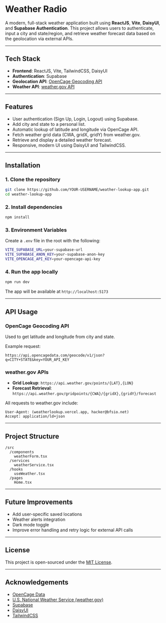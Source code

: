 # Weather Radio

A modern, full-stack weather application built using **ReactJS**, **Vite**, **DaisyUI**, and **Supabase Authentication**. This project allows users to authenticate, input a city and state/region, and retrieve weather forecast data based on the geolocation via external APIs.

---

## Tech Stack

- **Frontend**: ReactJS, Vite, TailwindCSS, DaisyUI
- **Authentication**: Supabase
- **Geolocation API**: [OpenCage Geocoding API](https://opencagedata.com/)
- **Weather API**: [weather.gov API](https://www.weather.gov/documentation/services-web-api)

---

## Features

- User authentication (Sign Up, Login, Logout) using Supabase.
- Add city and state to a personal list.
- Automatic lookup of latitude and longitude via OpenCage API.
- Fetch weather grid data (CWA, gridX, gridY) from weather.gov.
- Retrieve and display a detailed weather forecast.
- Responsive, modern UI using DaisyUI and TailwindCSS.

---

## Installation

### 1. Clone the repository
```bash
git clone https://github.com/YOUR-USERNAME/weather-lookup-app.git
cd weather-lookup-app
```

### 2. Install dependencies
```bash
npm install
```

### 3. Environment Variables
Create a `.env` file in the root with the following:

```bash
VITE_SUPABASE_URL=your-supabase-url
VITE_SUPABASE_ANON_KEY=your-supabase-anon-key
VITE_OPENCAGE_API_KEY=your-opencage-api-key
```

### 4. Run the app locally
```bash
npm run dev
```

The app will be available at `http://localhost:5173`

---

## API Usage

### OpenCage Geocoding API
Used to get latitude and longitude from city and state.

Example request:
```url
https://api.opencagedata.com/geocode/v1/json?q=CITY+STATE&key=YOUR_API_KEY
```

### weather.gov APIs
- **Grid Lookup**: `https://api.weather.gov/points/{LAT},{LON}`
- **Forecast Retrieval**: `https://api.weather.gov/gridpoints/{CWA}/{gridX},{gridY}/forecast`

All requests to weather.gov include:
```http
User-Agent: (weatherlookup.vercel.app, hacker@bfsio.net)
Accept: application/ld+json
```

---

## Project Structure

```
/src
  /components
    weatherForm.tsx
  /services
    weatherService.tsx
  /hooks
    useWeather.tsx
  /pages
    Home.tsx
```

---


## Future Improvements

- Add user-specific saved locations
- Weather alerts integration
- Dark mode toggle
- Improve error handling and retry logic for external API calls

---

## License

This project is open-sourced under the [MIT License](LICENSE).

---

## Acknowledgements

- [OpenCage Data](https://opencagedata.com/)
- [U.S. National Weather Service (weather.gov)](https://www.weather.gov/)
- [Supabase](https://supabase.com/)
- [DaisyUI](https://daisyui.com/)
- [TailwindCSS](https://tailwindcss.com/)

